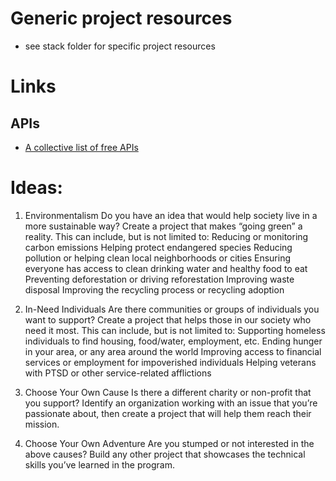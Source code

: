 # Generic project resources
- see stack folder for specific project resources

# Links
## APIs
- [A collective list of free APIs](https://github.com/public-apis/public-apis)

# Ideas:
1. Environmentalism
Do you have an idea that would help society live in a more sustainable way? Create a project that makes “going green” a reality. This can include, but is not limited to:
Reducing or monitoring carbon emissions
Helping protect endangered species
Reducing pollution or helping clean local neighborhoods or cities
Ensuring everyone has access to clean drinking water and healthy food to eat
Preventing deforestation or driving reforestation
Improving waste disposal
Improving the recycling process or recycling adoption

2. In-Need Individuals 
Are there communities or groups of individuals you want to support? Create a project that helps those in our society who need it most. This can include, but is not limited to:
Supporting homeless individuals to find housing, food/water, employment, etc. 
Ending hunger in your area, or any area around the world
Improving access to financial services or employment for impoverished individuals
Helping veterans with PTSD or other service-related afflictions

3. Choose Your Own Cause
Is there a different charity or non-profit that you support? Identify an organization working with an issue that you’re passionate about, then create a project that will help them reach their mission. 

4. Choose Your Own Adventure
Are you stumped or not interested in the above causes? Build any other project that showcases the technical skills you’ve learned in the program. 
